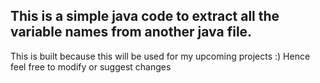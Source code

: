 ## This is a simple java code to extract all the variable names from another java file.

This is built because this will be used for my upcoming projects :) Hence feel free to modify or suggest changes

